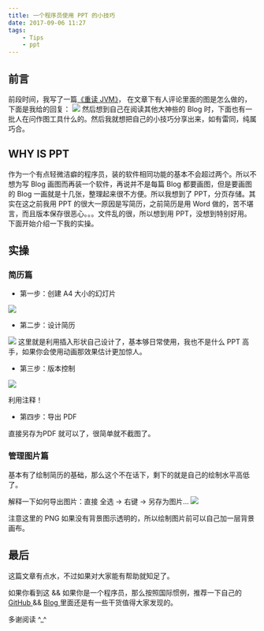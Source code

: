 ```yaml
---
title: 一个程序员使用 PPT 的小技巧
date: 2017-09-06 11:27
tags:
	- Tips
	- ppt
---
```




## 前言
前段时间，我写了一篇[《重读 JVM》](https://juejin.im/post/59ad4cd56fb9a02477075780)，
在文章下有人评论里面的图是怎么做的，下面是我给的回复：
![](comment.png)
然后想到自己在阅读其他大神些的 Blog 时，下面也有一批人在问作图工具什么的。然后我就想把自己的小技巧分享出来，如有雷同，纯属巧合。

<!-- more -->

## WHY IS PPT
作为一个有点轻微洁癖的程序员，装的软件相同功能的基本不会超过两个。所以不想为写 Blog 画图而再装一个软件，再说并不是每篇 Blog 都要画图，但是要画图的 Blog 一画就是十几张，整理起来很不方便。所以我想到了 PPT，分页存储。其实在这之前我用 PPT 的很大一原因是写简历，之前简历是用 Word 做的，苦不堪言，而且版本保存很恶心。。。文件乱的很，所以想到用 PPT，没想到特别好用。下面开始介绍一下我的实操。

## 实操

### 简历篇
- 第一步：创建 A4 大小的幻灯片

![](resumeA4.png)

- 第二步：设计简历

![](draw.png)
这里就是利用插入形状自己设计了，基本够日常使用，我也不是什么 PPT 高手，如果你会使用动画那效果估计更加惊人。

- 第三步：版本控制

![](version.png)

利用注释！

- 第四步：导出 PDF

直接另存为PDF 就可以了，很简单就不截图了。

### 管理图片篇

基本有了绘制简历的基础，那么这个不在话下，剩下的就是自己的绘制水平高低了。

解释一下如何导出图片：直接 全选 -> 右键 -> 另存为图片…
![](imageStore.png)

注意这里的 PNG 如果没有背景图示透明的，所以绘制图片前可以自己加一层背景画布。

## 最后

这篇文章有点水，不过如果对大家能有帮助就知足了。



如果你看到这 && 如果你是一个程序员，那么按照国际惯例，推荐一下自己的[ GitHub ](https://github.com/mk43) && [ Blog ](http://fitzeng.org/) 里面还是有一些干货值得大家发现的。

多谢阅读 ^_^
